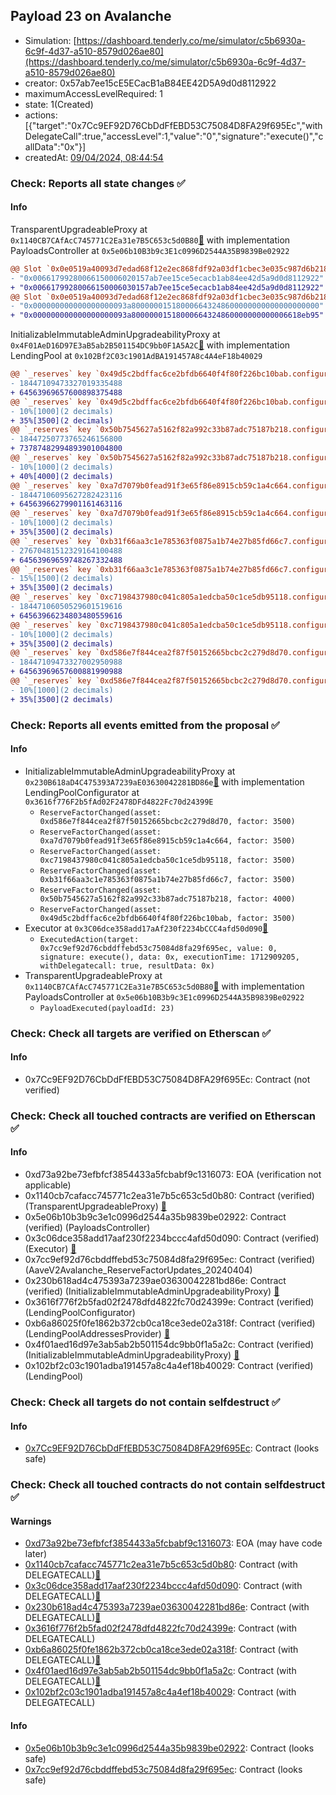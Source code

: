 ## Payload 23 on Avalanche

- Simulation: [https://dashboard.tenderly.co/me/simulator/c5b6930a-6c9f-4d37-a510-8579d026ae80](https://dashboard.tenderly.co/me/simulator/c5b6930a-6c9f-4d37-a510-8579d026ae80)
- creator: 0x57ab7ee15cE5ECacB1aB84EE42D5A9d0d8112922
- maximumAccessLevelRequired: 1
- state: 1(Created)
- actions: [{"target":"0x7Cc9EF92D76CbDdFfEBD53C75084D8FA29f695Ec","withDelegateCall":true,"accessLevel":1,"value":"0","signature":"execute()","callData":"0x"}]
- createdAt: [09/04/2024, 08:44:54](https://snowtrace.io/tx/0xa9dd4159ddff9e8a297b7d34c212d080cd81dad5f39af561ef0d56d6d4aa5cc0)

### Check: Reports all state changes :white_check_mark:

#### Info


TransparentUpgradeableProxy at `0x1140CB7CAfAcC745771C2Ea31e7B5C653c5d0B80`[:ghost:](https://github.com/bgd-labs/aave-address-book "GovernanceV3Avalanche.PAYLOADS_CONTROLLER") with implementation PayloadsController at `0x5e06b10B3b9c3E1c0996D2544A35B9839Be02922`
```diff
@@ Slot `0x0e0519a40093d7edad68f12e2ec868fdf92a03df1cbec3e035c987d6b218f2f4` @@
- "0x00661799280066150006020157ab7ee15ce5ecacb1ab84ee42d5a9d0d8112922"
+ "0x00661799280066150006030157ab7ee15ce5ecacb1ab84ee42d5a9d0d8112922"
@@ Slot `0x0e0519a40093d7edad68f12e2ec868fdf92a03df1cbec3e035c987d6b218f2f5` @@
- "0x000000000000000000093a800000015180006643248600000000000000000000"
+ "0x000000000000000000093a80000001518000664324860000000000006618eb95"
```

InitializableImmutableAdminUpgradeabilityProxy at `0x4F01AeD16D97E3aB5ab2B501154DC9bb0F1A5A2C`[:ghost:](https://github.com/bgd-labs/aave-address-book "AaveV2Avalanche.POOL") with implementation LendingPool at `0x102Bf2C03c1901AdBA191457A8c4A4eF18b40029`
```diff
@@ `_reserves` key `0x49d5c2bdffac6ce2bfdb6640f4f80f226bc10bab.configuration.data` @@
- 18447109473327019335488
+ 64563969657600898375488
@@ `_reserves` key `0x49d5c2bdffac6ce2bfdb6640f4f80f226bc10bab.configuration.data_decoded.reserveFactor` @@
- 10%[1000](2 decimals)
+ 35%[3500](2 decimals)
@@ `_reserves` key `0x50b7545627a5162f82a992c33b87adc75187b218.configuration.data` @@
- 18447250773765246156800
+ 73787482994893901004800
@@ `_reserves` key `0x50b7545627a5162f82a992c33b87adc75187b218.configuration.data_decoded.reserveFactor` @@
- 10%[1000](2 decimals)
+ 40%[4000](2 decimals)
@@ `_reserves` key `0xa7d7079b0fead91f3e65f86e8915cb59c1a4c664.configuration.data` @@
- 18447106095627282423116
+ 64563966279901161463116
@@ `_reserves` key `0xa7d7079b0fead91f3e65f86e8915cb59c1a4c664.configuration.data_decoded.reserveFactor` @@
- 10%[1000](2 decimals)
+ 35%[3500](2 decimals)
@@ `_reserves` key `0xb31f66aa3c1e785363f0875a1b74e27b85fd66c7.configuration.data` @@
- 27670481512329164100488
+ 64563969659748267332488
@@ `_reserves` key `0xb31f66aa3c1e785363f0875a1b74e27b85fd66c7.configuration.data_decoded.reserveFactor` @@
- 15%[1500](2 decimals)
+ 35%[3500](2 decimals)
@@ `_reserves` key `0xc7198437980c041c805a1edcba50c1ce5db95118.configuration.data` @@
- 18447106050529601519616
+ 64563966234803480559616
@@ `_reserves` key `0xc7198437980c041c805a1edcba50c1ce5db95118.configuration.data_decoded.reserveFactor` @@
- 10%[1000](2 decimals)
+ 35%[3500](2 decimals)
@@ `_reserves` key `0xd586e7f844cea2f87f50152665bcbc2c279d8d70.configuration.data` @@
- 18447109473327002950988
+ 64563969657600881990988
@@ `_reserves` key `0xd586e7f844cea2f87f50152665bcbc2c279d8d70.configuration.data_decoded.reserveFactor` @@
- 10%[1000](2 decimals)
+ 35%[3500](2 decimals)
```


### Check: Reports all events emitted from the proposal :white_check_mark:

#### Info

- InitializableImmutableAdminUpgradeabilityProxy at `0x230B618aD4C475393A7239aE03630042281BD86e`[:ghost:](https://github.com/bgd-labs/aave-address-book "AaveV2Avalanche.POOL_CONFIGURATOR") with implementation LendingPoolConfigurator at `0x3616f776F2b5fAd02F2478DFd4822Fc70d24399E`
  - `ReserveFactorChanged(asset: 0xd586e7f844cea2f87f50152665bcbc2c279d8d70, factor: 3500)`
  - `ReserveFactorChanged(asset: 0xa7d7079b0fead91f3e65f86e8915cb59c1a4c664, factor: 3500)`
  - `ReserveFactorChanged(asset: 0xc7198437980c041c805a1edcba50c1ce5db95118, factor: 3500)`
  - `ReserveFactorChanged(asset: 0xb31f66aa3c1e785363f0875a1b74e27b85fd66c7, factor: 3500)`
  - `ReserveFactorChanged(asset: 0x50b7545627a5162f82a992c33b87adc75187b218, factor: 4000)`
  - `ReserveFactorChanged(asset: 0x49d5c2bdffac6ce2bfdb6640f4f80f226bc10bab, factor: 3500)`
- Executor at `0x3C06dce358add17aAf230f2234bCCC4afd50d090`[:ghost:](https://github.com/bgd-labs/aave-address-book "AaveV2Avalanche.POOL_ADMIN, AaveV3Avalanche.ACL_ADMIN, GovernanceV3Avalanche.EXECUTOR_LVL_1")
  - `ExecutedAction(target: 0x7cc9ef92d76cbddffebd53c75084d8fa29f695ec, value: 0, signature: execute(), data: 0x, executionTime: 1712909205, withDelegatecall: true, resultData: 0x)`
- TransparentUpgradeableProxy at `0x1140CB7CAfAcC745771C2Ea31e7B5C653c5d0B80`[:ghost:](https://github.com/bgd-labs/aave-address-book "GovernanceV3Avalanche.PAYLOADS_CONTROLLER") with implementation PayloadsController at `0x5e06b10B3b9c3E1c0996D2544A35B9839Be02922`
  - `PayloadExecuted(payloadId: 23)`

### Check: Check all targets are verified on Etherscan :white_check_mark:

#### Info

- 0x7Cc9EF92D76CbDdFfEBD53C75084D8FA29f695Ec: Contract (not verified) 

### Check: Check all touched contracts are verified on Etherscan :white_check_mark:

#### Info

- 0xd73a92be73efbfcf3854433a5fcbabf9c1316073: EOA (verification not applicable)
- 0x1140cb7cafacc745771c2ea31e7b5c653c5d0b80: Contract (verified) (TransparentUpgradeableProxy) [:ghost:](https://github.com/bgd-labs/aave-address-book "GovernanceV3Avalanche.PAYLOADS_CONTROLLER")
- 0x5e06b10b3b9c3e1c0996d2544a35b9839be02922: Contract (verified) (PayloadsController) 
- 0x3c06dce358add17aaf230f2234bccc4afd50d090: Contract (verified) (Executor) [:ghost:](https://github.com/bgd-labs/aave-address-book "AaveV2Avalanche.POOL_ADMIN, AaveV3Avalanche.ACL_ADMIN, GovernanceV3Avalanche.EXECUTOR_LVL_1")
- 0x7cc9ef92d76cbddffebd53c75084d8fa29f695ec: Contract (verified) (AaveV2Avalanche_ReserveFactorUpdates_20240404) 
- 0x230b618ad4c475393a7239ae03630042281bd86e: Contract (verified) (InitializableImmutableAdminUpgradeabilityProxy) [:ghost:](https://github.com/bgd-labs/aave-address-book "AaveV2Avalanche.POOL_CONFIGURATOR")
- 0x3616f776f2b5fad02f2478dfd4822fc70d24399e: Contract (verified) (LendingPoolConfigurator) 
- 0xb6a86025f0fe1862b372cb0ca18ce3ede02a318f: Contract (verified) (LendingPoolAddressesProvider) [:ghost:](https://github.com/bgd-labs/aave-address-book "AaveV2Avalanche.POOL_ADDRESSES_PROVIDER")
- 0x4f01aed16d97e3ab5ab2b501154dc9bb0f1a5a2c: Contract (verified) (InitializableImmutableAdminUpgradeabilityProxy) [:ghost:](https://github.com/bgd-labs/aave-address-book "AaveV2Avalanche.POOL")
- 0x102bf2c03c1901adba191457a8c4a4ef18b40029: Contract (verified) (LendingPool) 

### Check: Check all targets do not contain selfdestruct :white_check_mark:

#### Info

- [0x7Cc9EF92D76CbDdFfEBD53C75084D8FA29f695Ec](https://snowtrace.io/address/0x7Cc9EF92D76CbDdFfEBD53C75084D8FA29f695Ec): Contract (looks safe)

### Check: Check all touched contracts do not contain selfdestruct :white_check_mark:

#### Warnings

- [0xd73a92be73efbfcf3854433a5fcbabf9c1316073](https://snowtrace.io/address/0xd73a92be73efbfcf3854433a5fcbabf9c1316073): EOA (may have code later)
- [0x1140cb7cafacc745771c2ea31e7b5c653c5d0b80](https://snowtrace.io/address/0x1140cb7cafacc745771c2ea31e7b5c653c5d0b80): Contract (with DELEGATECALL)[:ghost:](https://github.com/bgd-labs/aave-address-book "GovernanceV3Avalanche.PAYLOADS_CONTROLLER")
- [0x3c06dce358add17aaf230f2234bccc4afd50d090](https://snowtrace.io/address/0x3c06dce358add17aaf230f2234bccc4afd50d090): Contract (with DELEGATECALL)[:ghost:](https://github.com/bgd-labs/aave-address-book "AaveV2Avalanche.POOL_ADMIN, AaveV3Avalanche.ACL_ADMIN, GovernanceV3Avalanche.EXECUTOR_LVL_1")
- [0x230b618ad4c475393a7239ae03630042281bd86e](https://snowtrace.io/address/0x230b618ad4c475393a7239ae03630042281bd86e): Contract (with DELEGATECALL)[:ghost:](https://github.com/bgd-labs/aave-address-book "AaveV2Avalanche.POOL_CONFIGURATOR")
- [0x3616f776f2b5fad02f2478dfd4822fc70d24399e](https://snowtrace.io/address/0x3616f776f2b5fad02f2478dfd4822fc70d24399e): Contract (with DELEGATECALL)
- [0xb6a86025f0fe1862b372cb0ca18ce3ede02a318f](https://snowtrace.io/address/0xb6a86025f0fe1862b372cb0ca18ce3ede02a318f): Contract (with DELEGATECALL)[:ghost:](https://github.com/bgd-labs/aave-address-book "AaveV2Avalanche.POOL_ADDRESSES_PROVIDER")
- [0x4f01aed16d97e3ab5ab2b501154dc9bb0f1a5a2c](https://snowtrace.io/address/0x4f01aed16d97e3ab5ab2b501154dc9bb0f1a5a2c): Contract (with DELEGATECALL)[:ghost:](https://github.com/bgd-labs/aave-address-book "AaveV2Avalanche.POOL")
- [0x102bf2c03c1901adba191457a8c4a4ef18b40029](https://snowtrace.io/address/0x102bf2c03c1901adba191457a8c4a4ef18b40029): Contract (with DELEGATECALL)

#### Info

- [0x5e06b10b3b9c3e1c0996d2544a35b9839be02922](https://snowtrace.io/address/0x5e06b10b3b9c3e1c0996d2544a35b9839be02922): Contract (looks safe)
- [0x7cc9ef92d76cbddffebd53c75084d8fa29f695ec](https://snowtrace.io/address/0x7cc9ef92d76cbddffebd53c75084d8fa29f695ec): Contract (looks safe)

